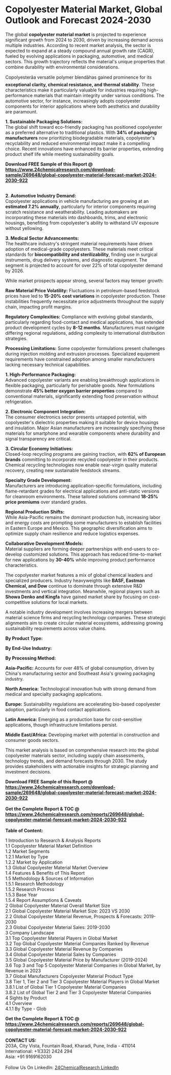 <h1>Copolyester Material Market, Global Outlook and Forecast 2024-2030</h1><p>The global <strong>copolyester material market</strong> is projected to experience significant growth from 2024 to 2030, driven by increasing demand across multiple industries. According to recent market analysis, the sector is expected to expand at a steady compound annual growth rate (CAGR), fueled by evolving applications in packaging, automotive, and medical sectors. This growth trajectory reflects the material's unique properties that combine durability with environmental considerations.</p><p>Copolyesterâa versatile polymer blendâhas gained prominence for its <strong>exceptional clarity, chemical resistance, and thermal stability</strong>. These characteristics make it particularly valuable for industries requiring high-performance materials that maintain integrity under various conditions. The automotive sector, for instance, increasingly adopts copolyester components for interior applications where both aesthetics and durability are paramount.</p><p><strong>1. Sustainable Packaging Solutions:</strong><br>
The global shift toward eco-friendly packaging has positioned copolyester as a preferred alternative to traditional plastics. With <strong>34% of packaging manufacturers</strong> now prioritizing biodegradable materials, copolyester's recyclability and reduced environmental impact make it a compelling choice. Recent innovations have enhanced its barrier properties, extending product shelf life while meeting sustainability goals.</p><div><b>Download FREE Sample of this Report @ 
            <a href="https://www.24chemicalresearch.com/download-sample/269648/global-copolyester-material-forecast-market-2024-2030-922">
            https://www.24chemicalresearch.com/download-sample/269648/global-copolyester-material-forecast-market-2024-2030-922</a></b></div><br><p><strong>2. Automotive Industry Demand:</strong><br>
Copolyester applications in vehicle manufacturing are growing at an <strong>estimated 7.2% annually</strong>, particularly for interior components requiring scratch resistance and weatherability. Leading automakers are incorporating these materials into dashboards, trims, and electronic housings, benefiting from copolyester's ability to withstand UV exposure without yellowing.</p><p><strong>3. Medical Sector Advancements:</strong><br>
The healthcare industry's stringent material requirements have driven adoption of medical-grade copolyesters. These materials meet critical standards for <strong>biocompatibility and sterilizability</strong>, finding use in surgical instruments, drug delivery systems, and diagnostic equipment. The segment is projected to account for over 22% of total copolyester demand by 2026.</p><p>While market prospects appear strong, several factors may temper growth:</p><p><strong>Raw Material Price Volatility:</strong> Fluctuations in petroleum-based feedstock prices have led to <strong>15-20% cost variations</strong> in copolyester production. These instabilities frequently necessitate price adjustments throughout the supply chain, impacting profit margins.</p><p><strong>Regulatory Complexities:</strong> Compliance with evolving global standards, particularly regarding food-contact and medical applications, has extended product development cycles by <strong>8-12 months</strong>. Manufacturers must navigate differing regional regulations, adding complexity to international distribution strategies.</p><p><strong>Processing Limitations:</strong> Some copolyester formulations present challenges during injection molding and extrusion processes. Specialized equipment requirements have constrained adoption among smaller manufacturers lacking necessary technical capabilities.</p><p><strong>1. High-Performance Packaging:</strong><br>
Advanced copolyester variants are enabling breakthrough applications in flexible packaging, particularly for perishable goods. New formulations demonstrate <strong>45% better oxygen barrier properties</strong> compared to conventional materials, significantly extending food preservation without refrigeration.</p><p><strong>2. Electronic Component Integration:</strong><br>
The consumer electronics sector presents untapped potential, with copolyester's dielectric properties making it suitable for device housings and insulation. Major Asian manufacturers are increasingly specifying these materials for smartphone and wearable components where durability and signal transparency are critical.</p><p><strong>3. Circular Economy Initiatives:</strong><br>
Closed-loop recycling programs are gaining traction, with <strong>62% of European brands</strong> committing to incorporate recycled copolyester in their products. Chemical recycling technologies now enable near-virgin quality material recovery, creating new sustainable feedstock streams.</p><p><strong>Specialty Grade Development:</strong><br>
	Manufacturers are introducing application-specific formulations, including flame-retardant grades for electrical applications and anti-static versions for cleanroom environments. These tailored solutions command <strong>18-25% price premiums</strong> over standard grades.</p><p><strong>Regional Production Shifts:</strong><br>
	While Asia-Pacific remains the dominant production hub, increasing labor and energy costs are prompting some manufacturers to establish facilities in Eastern Europe and Mexico. This geographic diversification aims to optimize supply chain resilience and reduce logistics expenses.</p><p><strong>Collaborative Development Models:</strong><br>
	Material suppliers are forming deeper partnerships with end-users to co-develop customized solutions. This approach has reduced time-to-market for new applications by <strong>30-40%</strong> while improving product performance characteristics.</p><p>The copolyester market features a mix of global chemical leaders and specialized producers. Industry heavyweights like <strong>BASF, Eastman Chemical, and Dow</strong> continue to dominate through extensive R&amp;D investments and vertical integration. Meanwhile, regional players such as <strong>Showa Denko and Kingfa</strong> have gained market share by focusing on cost-competitive solutions for local markets.</p><p>A notable industry development involves increasing mergers between material science firms and recycling technology companies. These strategic alignments aim to create circular material ecosystems, addressing growing sustainability requirements across value chains.</p><p><strong>By Product Type:</strong></p><p><strong>By End-Use Industry:</strong></p><p><strong>By Processing Method:</strong></p><p><strong>Asia-Pacific:</strong> Accounts for over 48% of global consumption, driven by China's manufacturing sector and Southeast Asia's growing packaging industry.</p><p><strong>North America:</strong> Technological innovation hub with strong demand from medical and specialty packaging applications.</p><p><strong>Europe:</strong> Sustainability regulations are accelerating bio-based copolyester adoption, particularly in food contact applications.</p><p><strong>Latin America:</strong> Emerging as a production base for cost-sensitive applications, though infrastructure limitations persist.</p><p><strong>Middle East/Africa:</strong> Developing market with potential in construction and consumer goods sectors.</p><p>This market analysis is based on comprehensive research into the global copolyester materials sector, including supply chain assessments, technology trends, and demand forecasts through 2030. The study provides stakeholders with actionable insights for strategic planning and investment decisions.</p><div><b>Download FREE Sample of this Report @ 
            <a href="https://www.24chemicalresearch.com/download-sample/269648/global-copolyester-material-forecast-market-2024-2030-922">
            https://www.24chemicalresearch.com/download-sample/269648/global-copolyester-material-forecast-market-2024-2030-922</a></b></div><br><div><b>Get the Complete Report & TOC @ 
            <a href="https://www.24chemicalresearch.com/reports/269648/global-copolyester-material-forecast-market-2024-2030-922">
            https://www.24chemicalresearch.com/reports/269648/global-copolyester-material-forecast-market-2024-2030-922</a></b></div><br>
            <b>Table of Content:</b><p>1 Introduction to Research & Analysis Reports<br />
    1.1 Copolyester Material Market Definition<br />
    1.2 Market Segments<br />
        1.2.1 Market by Type<br />
        1.2.2 Market by Application<br />
    1.3 Global Copolyester Material Market Overview<br />
    1.4 Features & Benefits of This Report<br />
    1.5 Methodology & Sources of Information<br />
        1.5.1 Research Methodology<br />
        1.5.2 Research Process<br />
        1.5.3 Base Year<br />
        1.5.4 Report Assumptions & Caveats<br />
2 Global Copolyester Material Overall Market Size<br />
    2.1 Global Copolyester Material Market Size: 2023 VS 2030<br />
    2.2 Global Copolyester Material Revenue, Prospects & Forecasts: 2019-2030<br />
    2.3 Global Copolyester Material Sales: 2019-2030<br />
3 Company Landscape<br />
    3.1 Top Copolyester Material Players in Global Market<br />
    3.2 Top Global Copolyester Material Companies Ranked by Revenue<br />
    3.3 Global Copolyester Material Revenue by Companies<br />
    3.4 Global Copolyester Material Sales by Companies<br />
    3.5 Global Copolyester Material Price by Manufacturer (2019-2024)<br />
    3.6 Top 3 and Top 5 Copolyester Material Companies in Global Market, by Revenue in 2023<br />
    3.7 Global Manufacturers Copolyester Material Product Type<br />
    3.8 Tier 1, Tier 2 and Tier 3 Copolyester Material Players in Global Market<br />
        3.8.1 List of Global Tier 1 Copolyester Material Companies<br />
        3.8.2 List of Global Tier 2 and Tier 3 Copolyester Material Companies<br />
4 Sights by Product<br />
    4.1 Overview<br />
        4.1.1 By Type - Glob</p><div><b>Get the Complete Report & TOC @ 
            <a href="https://www.24chemicalresearch.com/reports/269648/global-copolyester-material-forecast-market-2024-2030-922">
            https://www.24chemicalresearch.com/reports/269648/global-copolyester-material-forecast-market-2024-2030-922</a></b></div><br><b>CONTACT US:</b><br>
            203A, City Vista, Fountain Road, Kharadi, Pune, India - 411014<br>
            International: +1(332) 2424 294<br>
            Asia: +91 9169162030 <br><br>
            Follow Us On LinkedIn: <a href="https://www.linkedin.com/company/24chemicalresearch/">24ChemicalResearch LinkedIn</a>